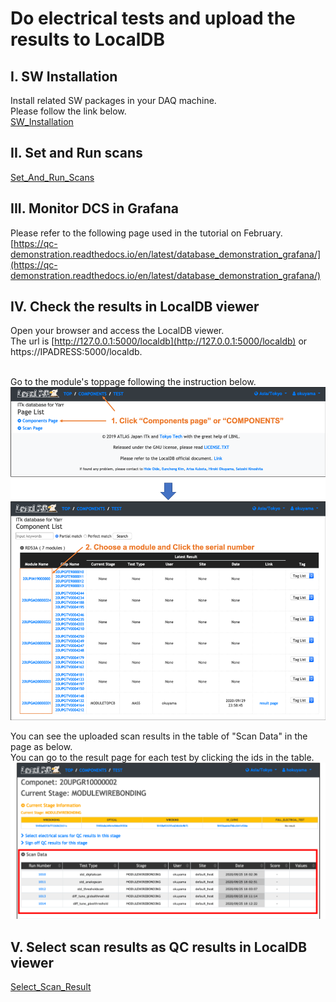 # Do electrical tests and upload the results to LocalDB

## I. SW Installation

Install related SW packages in your DAQ machine.<br>
Please follow the link below.<br>
[SW_Installation](sw_installation.md)

## II. Set and Run scans 
[Set_And_Run_Scans](set_and_run_scans.md)

## III. Monitor DCS in Grafana

Please refer to the following page used in the tutorial on February.<br>
[https://qc-demonstration.readthedocs.io/en/latest/database_demonstration_grafana/](https://qc-demonstration.readthedocs.io/en/latest/database_demonstration_grafana/)<br>

## IV. Check the results in LocalDB viewer
Open your browser and access the LocalDB viewer.<br>
The url is [http://127.0.0.1:5000/localdb](http://127.0.0.1:5000/localdb) or https://IPADRESS:5000/localdb.<br><br>

Go to the module's toppage following the instruction below.<br>
![Go_to_Module_Toppage](images/goto_module_toppage.png)<br>

You can see the uploaded scan results in the table of "Scan Data" in the page as below.<br>
You can go to the result page for each test by clicking the ids in the table.<br>
![View_QC_Test](images/view_scans.png)<br>


## V. Select scan results as QC results in LocalDB viewer
[Select_Scan_Result](select_scans.md)
